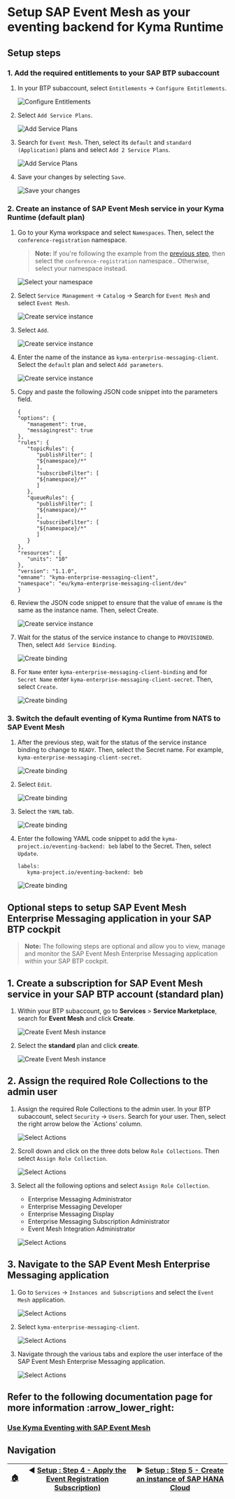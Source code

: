 # Setup SAP Event Mesh as your eventing backend for Kyma Runtime

## Setup steps

### 1. Add the required entitlements to your SAP BTP subaccount

1. In your BTP subaccount, select `Entitlements` -> `Configure Entitlements`.

   ![Configure Entitlements](../assets/setup-step-4/1.png)

2. Select `Add Service Plans`.

   ![Add Service Plans](../assets/setup-step-4/2.png)

3. Search for `Event Mesh`. Then, select its `default` and `standard (Application)` plans and select `Add 2 Service Plans`.

   ![Add Service Plans](../assets/setup-step-4/3.png)

4. Save your changes by selecting `Save`.

   ![Save your changes](../assets/setup-step-4/4.png)

### 2. Create an instance of SAP Event Mesh service in your Kyma Runtime (default plan)

1. Go to your Kyma workspace and select `Namespaces`. Then, select the `conference-registration` namespace.

   > **Note:** If you're following the example from the [previous step](step-4.md), then select the `conference-registration` namespace.. Otherwise, select your namespace instead.

   ![Select your namespace](../assets/setup-step-4/5.png)

2. Select `Service Management` -> `Catalog` -> Search for `Event Mesh` and select `Event Mesh`.

   ![Create service instance](../assets/setup-step-4/6.png)

3. Select `Add`.

   ![Create service instance](../assets/setup-step-4/7.png)

4. Enter the name of the instance as `kyma-enterprise-messaging-client`. Select the `default` plan and select `Add parameters`.

   ![Create service instance](../assets/setup-step-4/8.png)

5. Copy and paste the following JSON code snippet into the parameters field.

   ```shell
   {
   "options": {
      "management": true,
      "messagingrest": true
   },
   "rules": {
      "topicRules": {
         "publishFilter": [
         "${namespace}/*"
         ],
         "subscribeFilter": [
         "${namespace}/*"
         ]
      },
      "queueRules": {
         "publishFilter": [
         "${namespace}/*"
         ],
         "subscribeFilter": [
         "${namespace}/*"
         ]
      }
   },
   "resources": {
      "units": "10"
   },
   "version": "1.1.0",
   "emname": "kyma-enterprise-messaging-client",
   "namespace": "eu/kyma-enterprise-messaging-client/dev"
   }
   ```

6. Review the JSON code snippet to ensure that the value of `emname` is the same as the instance name. Then, select Create.

   ![Create service instance](../assets/setup-step-4/9.png)

7. Wait for the status of the service instance to change to `PROVISIONED`. Then, select `Add Service Binding`.

   ![Create binding](../assets/setup-step-4/10.png)

8. For `Name` enter `kyma-enterprise-messaging-client-binding` and for `Secret Name` enter `kyma-enterprise-messaging-client-secret`. Then, select `Create`.

   ![Create binding](../assets/setup-step-4/11.png)

### 3. Switch the default eventing of Kyma Runtime from NATS to SAP Event Mesh

1. After the previous step, wait for the status of the service instance binding to change to `READY`. Then, select the Secret name. For example, `kyma-enterprise-messaging-client-secret`.

   ![Create binding](../assets/setup-step-4/12.png)

2. Select `Edit`.

   ![Create binding](../assets/setup-step-4/13.png)

3. Select the `YAML` tab.

   ![Create binding](../assets/setup-step-4/14.png)

4. Enter the following YAML code snippet to add the `kyma-project.io/eventing-backend: beb` label to the Secret. Then, select `Update`.

   ```shell
   labels:
      kyma-project.io/eventing-backend: beb
   ```

   ![Create binding](../assets/setup-step-4/15.png)

## Optional steps to setup SAP Event Mesh Enterprise Messaging application in your SAP BTP cockpit

> **Note:** The following steps are optional and allow you to view, manage and monitor the SAP Event Mesh Enterprise Messaging application within your SAP BTP cockpit.

## 1. Create a subscription for SAP Event Mesh service in your SAP BTP account (standard plan)

1. Within your BTP subaccount, go to **Services** > **Service Marketplace**, search for **Event Mesh** and click **Create**.

   ![Create Event Mesh instance](../assets/setup-step-4/16.png)

2. Select the **standard** plan and click **create**.

   ![Create Event Mesh instance](../assets/setup-step-4/17.png)

## 2. Assign the required Role Collections to the admin user

1. Assign the required Role Collections to the admin user. In your BTP subaccount, select `Security` -> `Users`. Search for your user. Then, select the right arrow below the `Actions' column.

   ![Select Actions](../assets/setup-step-4/18.png)

2. Scroll down and click on the three dots below `Role Collections`. Then select `Assign Role Collection`.

   ![Select Actions](../assets/setup-step-4/19.png)

3. Select all the following options and select `Assign Role Collection`.

   * Enterprise Messaging Administrator
   * Enterprise Messaging Developer
   * Enterprise Messaging Display
   * Enterprise Messaging Subscription Administrator
   * Event Mesh Integration Administrator

   ![Select Actions](../assets/setup-step-4/20.png)

## 3. Navigate to the SAP Event Mesh Enterprise Messaging application

1. Go to `Services` -> `Instances and Subscriptions` and select the `Event Mesh` application.

   ![Select Actions](../assets/setup-step-4/21.png)

2. Select `kyma-enterprise-messaging-client`.

   ![Select Actions](../assets/setup-step-4/22.png)

3. Navigate through the various tabs and explore the user interface of the SAP Event Mesh Enterprise Messaging application.

   ![Select Actions](../assets/setup-step-4/23.png)

## Refer to the following documentation page for more information :arrow_lower_right&#58;

### [Use Kyma Eventing with SAP Event Mesh](https://help.sap.com/products/BTP/65de2977205c403bbc107264b8eccf4b/407d1266017f4b529b61665fa7408c41.html)

## Navigation

| [:house:](../../README.md) | :arrow_backward: [Setup : Step 4 - Apply the Event Registration Subscription)](step-4.md) | :arrow_forward: [Setup : Step 5 - Create an instance of SAP HANA Cloud](step-5.md) |
| -------------------------- | --------------------------------------------------------------------------------- | ---------------------------------------------------------------------------------- |
